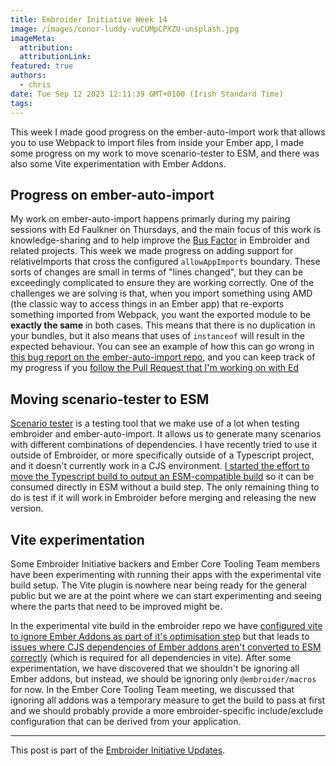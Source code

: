 ```yaml
---
title: Embroider Initiative Week 14
image: /images/conor-luddy-vuCUMpCPXZU-unsplash.jpg
imageMeta:
  attribution:
  attributionLink:
featured: true
authors:
  - chris
date: Tue Sep 12 2023 12:11:39 GMT+0100 (Irish Standard Time)
tags:
---
```


This week I made good progress on the ember-auto-import work that allows you to use Webpack to import files from inside your Ember app, I made some progress on my work to move scenario-tester to ESM, and there was also some Vite experimentation with Ember Addons. 

## Progress on ember-auto-import

My work on ember-auto-import happens primarly during my pairing sessions with Ed Faulkner on Thursdays, and the main focus of this work is knowledge-sharing and to help improve the [Bus Factor](https://en.wikipedia.org/wiki/Bus_factor) in Embroider and related projects. This week we made progress on adding support for relativeImports that cross the configured `allowAppImports` boundary. These sorts of changes are small in terms of "lines changed", but they can be exceedingly complicated to ensure they are working correctly. One of the challenges we are solving is that, when you import something using AMD (the classic way to access things in an Ember app) that re-exports something imported from Webpack, you want the exported module to be **exactly the same** in both cases. This means that there is no duplication in your bundles, but it also means that uses of `instanceof` will result in the expected behaviour. You can see an example of how this can go wrong in [this bug report on the ember-auto-import repo](https://github.com/embroider-build/ember-auto-import/issues/503), and you can keep track of my progress if you [follow the Pull Request that I'm working on with Ed](https://github.com/embroider-build/ember-auto-import/pull/587)

## Moving scenario-tester to ESM

[Scenario tester](https://github.com/embroider-build/scenario-tester) is a testing tool that we make use of a lot when testing embroider and ember-auto-import. It allows us to generate many scenarios with different combinations of dependencies. I have recently tried to use it outside of Embroider, or more specifically outside of a Typescript project, and it doesn't currently work in a CJS environment. [I started the effort to move the Typescript build to output an ESM-compatible build](https://github.com/embroider-build/scenario-tester/pull/18) so it can be consumed directly in ESM without a build step. The only remaining thing to do is test if it will work in Embroider before merging and releasing the new version.

## Vite experimentation

Some Embroider Initiative backers and Ember Core Tooling Team members have been experimenting with running their apps with the experimental vite build setup. The Vite plugin is nowhere near being ready for the general public but we are at the point where we can start experimenting and seeing where the parts that need to be improved might be. 

In the experimental vite build in the embroider repo we have [configured vite to ignore Ember Addons as part of it's optimisation step](https://github.com/embroider-build/embroider/blob/main/tests/vite-app/vite.config.mts#L26-L28) but that leads to [issues where CJS dependencies of Ember addons aren't converted to ESM correctly](https://github.com/embroider-build/embroider/issues/1583) (which is required for all dependencies in vite). After some experimentation, we have discovered that we shouldn't be ignoring all Ember addons, but instead, we should be ignoring only `@embroider/macros` for now. In the Ember Core Tooling Team meeting, we discussed that ignoring all addons was a temporary measure to get the build to pass at first and we should probably provide a more embroider-specific include/exclude configuration that can be derived from your application.

--- 

This post is part of the [Embroider Initiative Updates](/embroider-initiative-updates).

